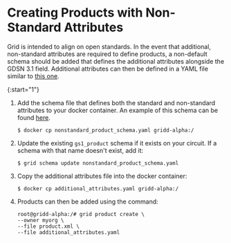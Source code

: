 # Creating Products with Non-Standard Attributes

<!--
  Copyright (c) 2018-2021 Cargill Incorporated
  Licensed under Creative Commons Attribution 4.0 International License
  https://creativecommons.org/licenses/by/4.0/
-->

Grid is intended to align on open standards. In the event that additional,
non-standard attributes are required to define products, a non-default schema
should be added that defines the additional attributes alongside the GDSN 3.1
field. Additional attributes can then be defined in a YAML file similar to
<a href="/docs/0.2/references/product/additional_attributes.yaml"
download="additional_attributes.yaml">this one</a>.

{:start="1"}

1. Add the schema file that defines both the standard and non-standard
attributes to your docker container. An example of this schema can be found
<a href="/docs/0.2/references/product/nonstandard_product_schema.yaml"
download="nonstandard_product_schema.yaml">here</a>.

   ```
   $ docker cp nonstandard_product_schema.yaml gridd-alpha:/
   ```

1. Update the existing `gs1_product` schema if it exists on your circuit.
If a schema with that name doesn't exist, add it:

    ```
    $ grid schema update nonstandard_product_schema.yaml
    ```

1. Copy the additional attributes file into the docker container:

   ```
   $ docker cp additional_attributes.yaml gridd-alpha:/
   ```

1. Products can then be added using the command:

   ```
   root@gridd-alpha:/# grid product create \
   --owner myorg \
   --file product.xml \
   --file additional_attributes.yaml
   ```
